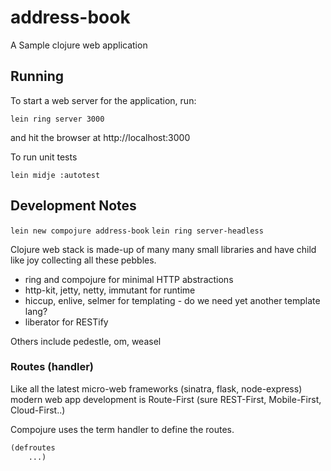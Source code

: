 # address-book

A Sample clojure web application

## Running

To start a web server for the application, run:

    lein ring server 3000

and hit the browser at http://localhost:3000

To run unit tests

	lein midje :autotest

## Development Notes

`lein new compojure address-book`
`lein ring server-headless`

Clojure web stack is made-up of many many small libraries and have child like joy collecting all these pebbles.

* ring and compojure for minimal HTTP abstractions
* http-kit, jetty, netty, immutant for runtime
* hiccup, enlive, selmer for templating - do we need yet another template lang?
* liberator for RESTify

Others include pedestle, om, weasel

### Routes (handler)

Like all the latest micro-web frameworks (sinatra, flask, node-express) modern web app development is Route-First (sure REST-First, Mobile-First, Cloud-First..)

Compojure uses the term handler to define the routes.

``` clojure
(defroutes
	...)
```



